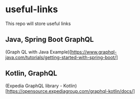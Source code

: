 # useful-links
This repo will store useful links



## Java, Spring Boot GraphQL

(Graph QL with Java Example)[https://www.graphql-java.com/tutorials/getting-started-with-spring-boot/]


## Kotlin, GraphQL
(Expedia GraphQL library - Kotlin)[https://opensource.expediagroup.com/graphql-kotlin/docs/]
